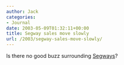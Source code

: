 ```yaml
---
author: Jack
categories:
- Journal
date: 2003-05-09T01:32:11+00:00
title: Segway sales move slowly
url: /2003/segway-sales-move-slowly/
---
```


Is there no good buzz surrounding [Segways][1]?

 [1]: //rss.com.com/2009-1040-994541.html?type=pt&part=rss&tag=feed&subj=news"